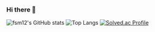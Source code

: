 ### Hi there 👋

<!--
**fsm12/fsm12** is a ✨ _special_ ✨ repository because its `README.md` (this file) appears on your GitHub profile.

Here are some ideas to get you started:

- 🔭 I’m currently working on ...
- 🌱 I’m currently learning ...
- 👯 I’m looking to collaborate on ...
- 🤔 I’m looking for help with ...
- 💬 Ask me about ...
- 📫 How to reach me: ...
- 😄 Pronouns: ...
- ⚡ Fun fact: ...
-->

![fsm12's GitHub stats](https://github-readme-stats.vercel.app/api?username=fsm12&show_icons=true)  ![Top Langs](https://github-readme-stats.vercel.app/api/top-langs/?username=fsm12&layout=compact)
[![Solved.ac Profile](http://mazassumnida.wtf/api/v2/generate_badge?boj=fsm1204)](https://solved.ac/fsm1204/)
